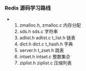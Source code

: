 ### Redis 源码学习路线

- 1. zmalloc.h, zmalloc.c 内存分配
  2. sds.h sds.c  字符串
  3. adlist.h adlist.c t_list.h 链表
  4.  dict.h dict.c t_hash.h 字典
  4.  server.h  t_zset.h  跳表
  4.  intset.h intset.c 整数集合
  4.  ziplist.h ziplist.c 压缩列表